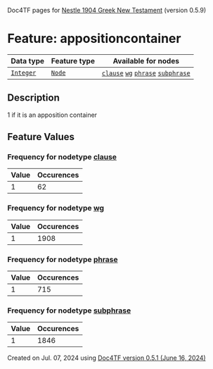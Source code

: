 Doc4TF pages for [Nestle 1904 Greek New Testament](https://github.com/saulocantanhede/tfgreek2/tree/0158b08039fb672626b3f9c2774f4d97120826fb/tf) (version 0.5.9)
# Feature: appositioncontainer
Data type|Feature type|Available for nodes
---|---|---
[`Integer`](featuresbydatatype.md#integer)|[`Node`](featuresbytype.md#node)| [`clause`](featuresbynodetype.md#clause)  [`wg`](featuresbynodetype.md#wg)  [`phrase`](featuresbynodetype.md#phrase)  [`subphrase`](featuresbynodetype.md#subphrase) 
## Description
1 if it is an apposition container
## Feature Values
### Frequency for nodetype [clause](featuresbynodetype.md#clause)
Value|Occurences
---|---
1|62
### Frequency for nodetype [wg](featuresbynodetype.md#wg)
Value|Occurences
---|---
1|1908
### Frequency for nodetype [phrase](featuresbynodetype.md#phrase)
Value|Occurences
---|---
1|715
### Frequency for nodetype [subphrase](featuresbynodetype.md#subphrase)
Value|Occurences
---|---
1|1846
 

Created on Jul. 07, 2024 using [Doc4TF version 0.5.1 (June 16, 2024)](https://github.com/tonyjurg/Doc4TF/blob/main/CreateFeatureDoc.ipynb) 